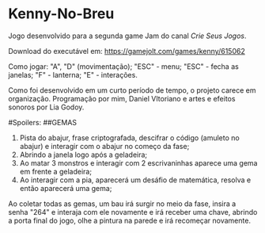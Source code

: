 # Kenny-No-Breu
Jogo desenvolvido para a segunda game Jam do canal *Crie* *Seus* *Jogos*.

Download do executável em: https://gamejolt.com/games/kenny/615062

Como jogar: "A", "D" (movimentação);
"ESC" - menu; "ESC" - fecha as janelas; 
"F" - lanterna; "E" - interações.

Como foi desenvolvido em um curto período de tempo, o projeto carece em organização.
Programação por mim, Daniel VItoriano e artes e efeitos sonoros por Lia Godoy.

#Spoilers:
##GEMAS
1. Pista do abajur, frase criptografada, descifrar o código (amuleto no abajur) e interagir com o abajur no começo da fase;
2. Abrindo a janela logo após a geladeira;
3. Ao matar 3 monstros e interagir com 2 escrivaninhas aparece uma gema em frente a geladeira;
4. Ao interagir com a pia, aparecerá um desáfio de matemática, resolva e então aparecerá uma gema;

Ao coletar todas as gemas, um bau irá surgir no meio da fase, insira a senha "264" e interaja com ele novamente e irá receber uma chave, abrindo a porta final do jogo, olhe a pintura na parede e irá recomeçar novamente.
